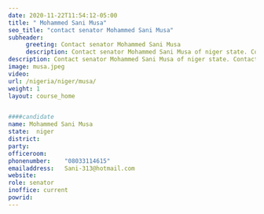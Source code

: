 ```yaml
---
date: 2020-11-22T11:54:12-05:00
title: " Mohammed Sani Musa"
seo_title: "contact senator Mohammed Sani Musa"
subheader:
     greeting: Contact senator Mohammed Sani Musa 
     description: Contact senator Mohammed Sani Musa of niger state. Contact information for senator Mohammed Sani Musa includes email address, phone number, and mailing address.
description: Contact senator Mohammed Sani Musa of niger state. Contact information for senator Mohammed Sani Musa includes email address, phone number, and mailing address.
image: musa.jpeg
video: 
url: /nigeria/niger/musa/
weight: 1
layout: course_home


####candidate
name: Mohammed Sani Musa
state:	niger
district: 
party:	
officeroom:	
phonenumber:	"08033114615"
emailaddress:	Sani-313@hotmail.com
website:	
role: senator
inoffice: current
powrid: 
---
```



